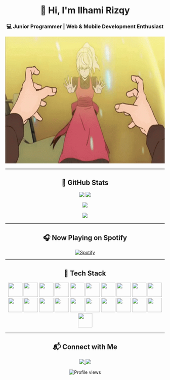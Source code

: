 <div align="center">

# 👋 Hi, I'm **Ilhami Rizqy**
### 💻 Junior Programmer | Web & Mobile Development Enthusiast

<img src="https://raw.githubusercontent.com/zelphyx/zelphyx/main/tower-of-god-tog.gif" width="900" height="400" />

---

## 🧠 GitHub Stats

<p align="center">
  <img src="https://github-readme-stats.vercel.app/api?username=zelphyx&show_icons=true&theme=tokyonight" height="150" />
  <img src="https://github-readme-stats.vercel.app/api/top-langs/?username=zelphyx&layout=donut&theme=tokyonight" height="150" />
</p>

<p align="center">
  <img src="https://github-profile-trophy.vercel.app/?username=zelphyx&theme=tokyonight&no-frame=true&row=1&column=6" />
</p>

<p align="center">
  <img src="http://github-readme-streak-stats.herokuapp.com?user=zelphyx&theme=tokyonight-duo" />
</p>

---

## 🎧 Now Playing on Spotify
[![Spotify](https://spotify-recently-played-readme.vercel.app/api?user=31b553w7uilpjkx5gyj67j6w3a5y&count=5&unique=false)](https://open.spotify.com/user/31b553w7uilpjkx5gyj67j6w3a5y)

---

## 🧰 Tech Stack

<p align="center">
  <!-- IDEs -->
  <img src="https://cdn.jsdelivr.net/gh/devicons/devicon/icons/webstorm/webstorm-original.svg" width="45" height="45" />
  <img src="https://cdn.jsdelivr.net/gh/devicons/devicon/icons/phpstorm/phpstorm-original.svg" width="45" height="45" />
  <img src="https://cdn.jsdelivr.net/gh/devicons/devicon/icons/pycharm/pycharm-original.svg" width="45" height="45" />
  <img src="https://cdn.jsdelivr.net/gh/devicons/devicon/icons/vscode/vscode-original.svg" width="45" height="45" />

  <!-- Frameworks -->
  <img src="https://cdn.simpleicons.org/laravel/FF2D20" width="45" height="45" />
  <img src="https://cdn.jsdelivr.net/gh/devicons/devicon/icons/vuejs/vuejs-original.svg" width="45" height="45" />
  <img src="https://cdn.jsdelivr.net/gh/devicons/devicon/icons/flask/flask-original.svg" width="45" height="45" />
  <img src="https://cdn.jsdelivr.net/gh/devicons/devicon/icons/django/django-plain.svg" width="45" height="45" />
  <img src="https://www.vectorlogo.zone/logos/tailwindcss/tailwindcss-icon.svg" width="45" height="45" />
  <img src="https://cdn.jsdelivr.net/gh/devicons/devicon/icons/react/react-original.svg" width="45" height="45" />
  <img src="https://cdn.jsdelivr.net/gh/devicons/devicon/icons/svelte/svelte-original.svg" width="45" height="45" />

  <!-- Frontend -->
  <img src="https://cdn.jsdelivr.net/gh/devicons/devicon/icons/html5/html5-original.svg" width="45" height="45" />
  <img src="https://cdn.jsdelivr.net/gh/devicons/devicon/icons/css3/css3-original.svg" width="45" height="45" />
  <img src="https://cdn.jsdelivr.net/gh/devicons/devicon/icons/javascript/javascript-original.svg" width="45" height="45" />

  <!-- Tools & Others -->
  <img src="https://cdn.jsdelivr.net/gh/devicons/devicon/icons/postman/postman-original.svg" width="45" height="45" />
  <img src="https://www.vectorlogo.zone/logos/figma/figma-icon.svg" width="45" height="45" />
  <img src="https://cdn.jsdelivr.net/gh/devicons/devicon/icons/mysql/mysql-original.svg" width="45" height="45" />
  <img src="https://cdn.jsdelivr.net/gh/devicons/devicon/icons/java/java-original.svg" width="45" height="45" />
  <img src="https://cdn.jsdelivr.net/gh/devicons/devicon/icons/python/python-original.svg" width="45" height="45" />
  <img src="https://cdn.jsdelivr.net/gh/devicons/devicon/icons/php/php-original.svg" width="45" height="45" />
  <img src="https://cdn.jsdelivr.net/gh/devicons/devicon/icons/ruby/ruby-original.svg" width="45" height="45" />
</p>

---

## 📬 Connect with Me

<p align="center">
  <a href="https://www.linkedin.com/in/ilhamirizqy/">
    <img src="https://img.shields.io/badge/LinkedIn-0077B5?style=for-the-badge&logo=linkedin&logoColor=white" />
  </a>
  <a href="https://instagram.com/rzq_19_/">
    <img src="https://img.shields.io/badge/Instagram-E4405F?style=for-the-badge&logo=instagram&logoColor=white" />
  </a>
</p>

<p align="center">
  <img src="https://komarev.com/ghpvc/?username=zelphyx&color=blue" alt="Profile views" />
</p>

</div>
